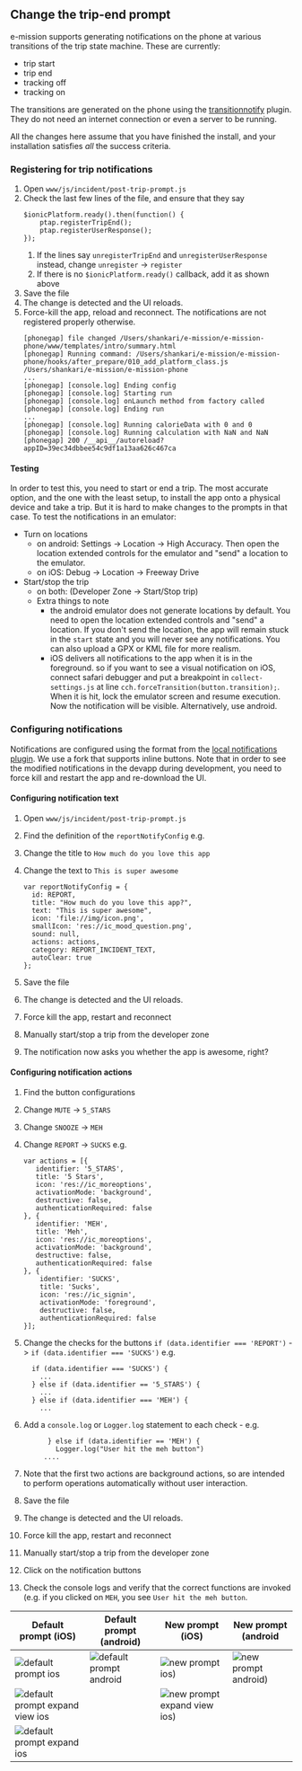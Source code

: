 Change the trip-end prompt
---

e-mission supports generating notifications on the phone at various transitions of the trip state machine. These are currently:
- trip start
- trip end
- tracking off
- tracking on

The transitions are generated on the phone using the [transitionnotify](https://github.com/e-mission/e-mission-transition-notify.git) plugin. They do not need an internet connection or even a server to be running.

All the changes here assume that you have finished the install, and your installation satisfies *all* the success criteria.

### Registering for trip notifications ###

1. Open `www/js/incident/post-trip-prompt.js`
1. Check the last few lines of the file, and ensure that they say
    ```
    $ionicPlatform.ready().then(function() {
        ptap.registerTripEnd();
        ptap.registerUserResponse();
    });
    ```
    1. If the lines say `unregisterTripEnd` and `unregisterUserResponse` instead, change `unregister` -> `register`
    1. If there is no `$ionicPlatform.ready()` callback, add it as shown above
1. Save the file
1. The change is detected and the UI reloads.
1. Force-kill the app, reload and reconnect. The notifications are not registered properly otherwise.
    ```
    [phonegap] file changed /Users/shankari/e-mission/e-mission-phone/www/templates/intro/summary.html
    [phonegap] Running command: /Users/shankari/e-mission/e-mission-phone/hooks/after_prepare/010_add_platform_class.js /Users/shankari/e-mission/e-mission-phone
    ...
    [phonegap] [console.log] Ending config
    [phonegap] [console.log] Starting run
    [phonegap] [console.log] onLaunch method from factory called
    [phonegap] [console.log] Ending run
    ...
    [phonegap] [console.log] Running calorieData with 0 and 0
    [phonegap] [console.log] Running calculation with NaN and NaN
    [phonegap] 200 /__api__/autoreload?appID=39ec34dbbee54c9df1a13aa626c467ca
    ```

#### Testing ####
In order to test this, you need to start or end a trip. The most accurate option, and the one with the least setup, to install the app onto a physical device and take a trip. But it is hard to make changes to the prompts in that case. To test the notifications in an emulator:
  - Turn on locations
    - on android: Settings -> Location -> High Accuracy. Then open the location extended controls for the emulator and "send" a location to the emulator.
    - on iOS: Debug -> Location -> Freeway Drive 
  - Start/stop the trip
    - on both: (Developer Zone -> Start/Stop trip)
    - Extra things to note
      - the android emulator does not generate locations by default. You need to open the location extended controls and "send" a location. If you don't send the location, the app will remain stuck in the `start` state and you will never see any notifications. You can also upload a GPX or KML file for more realism.
      - iOS delivers all notifications to the app when it is in the foreground. so if you want to see a visual notification on iOS, connect safari debugger and put a breakpoint in `collect-settings.js` at line `cch.forceTransition(button.transition);`.  When it is hit, lock the emulator screen and resume execution. Now the notification will be visible. Alternatively, use android.

### Configuring notifications ###

Notifications are configured using the format from the [local notifications plugin](https://github.com/shankari/cordova-plugin-local-notifications.git). We use a fork that supports inline buttons. Note that in order to see the modified notifications in the devapp during development, you need to force kill and restart the app and re-download the UI.

#### Configuring notification text ####

1. Open `www/js/incident/post-trip-prompt.js`
1. Find the definition of the `reportNotifyConfig` e.g.
1. Change the title to `How much do you love this app`
1. Change the text to `This is super awesome`

    ```
    var reportNotifyConfig = {
      id: REPORT,
      title: "How much do you love this app?",
      text: "This is super awesome",
      icon: 'file://img/icon.png',
      smallIcon: 'res://ic_mood_question.png',
      sound: null,
      actions: actions,
      category: REPORT_INCIDENT_TEXT,
      autoClear: true
    };
    ```
    
1. Save the file
1. The change is detected and the UI reloads.
1. Force kill the app, restart and reconnect
1. Manually start/stop a trip from the developer zone
1. The notification now asks you whether the app is awesome, right?

#### Configuring notification actions ####

1. Find the button configurations
1. Change `MUTE` -> `5_STARS`
1. Change `SNOOZE` -> `MEH`
1. Change `REPORT` -> `SUCKS`
    e.g.
    ```
    var actions = [{
       identifier: '5_STARS',
       title: '5 Stars',
       icon: 'res://ic_moreoptions',
       activationMode: 'background',
       destructive: false,
       authenticationRequired: false
    }, {
       identifier: 'MEH',
       title: 'Meh',
       icon: 'res://ic_moreoptions',
       activationMode: 'background',
       destructive: false,
       authenticationRequired: false
    }, {
        identifier: 'SUCKS',
        title: 'Sucks',
        icon: 'res://ic_signin',
        activationMode: 'foreground',
        destructive: false,
        authenticationRequired: false
    }];
    ```
1. Change the checks for the buttons `if (data.identifier === 'REPORT')` -> `if (data.identifier === 'SUCKS')`
    e.g.
    ```
      if (data.identifier === 'SUCKS') {
        ...
      } else if (data.identifier == '5_STARS') {
        ...
      } else if (data.identifier === 'MEH') {
        ...
    ```
1. Add a `console.log` or `Logger.log` statement to each check - e.g.

    ```
          } else if (data.identifier == 'MEH') {
            Logger.log("User hit the meh button")
         ....
    ```

1. Note that the first two actions are background actions, so are intended to perform operations automatically without user interaction.
1. Save the file
1. The change is detected and the UI reloads.
1. Force kill the app, restart and reconnect
1. Manually start/stop a trip from the developer zone
1. Click on the notification buttons
1. Check the console logs and verify that the correct functions are invoked (e.g. if you clicked on `MEH`, you see `User hit the meh button`.

| Default prompt (iOS) | Default prompt (android) | New prompt (iOS) | New prompt (android |
| ------------- | --------- | ------------ | ----------- |
| ![default prompt ios](../../../../assets/tutorials/change_trip_end_prompt/default_prompt_ios.png) | ![default prompt android](../../../../assets/tutorials/change_trip_end_prompt/default_prompt_android.png) | ![new prompt ios)](../../../../assets/tutorials/change_trip_end_prompt/new_prompt_ios.png) | ![new prompt android)](../../../../assets/tutorials/change_trip_end_prompt/new_prompt_android.png) | 
| ![default prompt expand view ios](../../../../assets/tutorials/change_trip_end_prompt/default_prompt_expand_view_ios.png) | | ![new prompt expand view ios)](../../../../assets/tutorials/change_trip_end_prompt/new_prompt_expand_view_ios.png) | | 
| ![default prompt expand ios](../../../../assets/tutorials/change_trip_end_prompt/default_prompt_expand_ios.png) | | | | 
